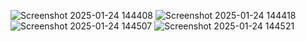 ![Screenshot 2025-01-24 144408](https://github.com/user-attachments/assets/189abfc3-aebc-4bf4-8100-b1205b35ae57)
![Screenshot 2025-01-24 144418](https://github.com/user-attachments/assets/f0f8aa9e-eb04-47ee-bd9e-a9d5fb1b9eb1)
![Screenshot 2025-01-24 144507](https://github.com/user-attachments/assets/834df40e-8930-4507-b504-99c7322500a5)
![Screenshot 2025-01-24 144521](https://github.com/user-attachments/assets/e0c5e321-546b-4ddf-b278-a60ccf62382b)



